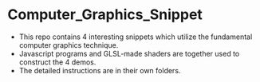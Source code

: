 # Computer_Graphics_Snippet

- This repo contains 4 interesting snippets which utilize the fundamental computer graphics technique.
- Javascript programs and GLSL-made shaders are together used to construct the 4 demos.
- The detailed instructions are in their own folders.
